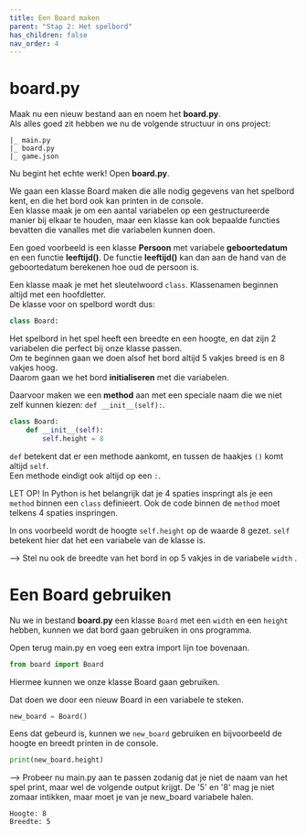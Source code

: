 ```yaml
---
title: Een Board maken
parent: "Stap 2: Het spelbord"
has_children: false
nav_order: 4
---
```


# board.py
Maak nu een nieuw bestand aan en noem het __board.py__.  
Als alles goed zit hebben we nu de volgende structuur in ons project:
```
|_ main.py
|_ board.py
|_ game.json
```

Nu begint het echte werk!
Open __board.py__.


We gaan een klasse Board maken die alle nodig gegevens van het spelbord kent, en die het bord ook kan printen in de console.  
Een klasse maak je om een aantal variabelen op een gestructureerde manier bij elkaar te houden, maar een klasse kan ook bepaalde functies bevatten die vanalles met die variabelen kunnen doen.

Een goed voorbeeld is een klasse __Persoon__ met variabele __geboortedatum__ en een functie __leeftijd()__.
De functie __leeftijd()__ kan dan aan de hand van de geboortedatum berekenen hoe oud de persoon is.


Een klasse maak je met het sleutelwoord `class`.
Klassenamen beginnen altijd met een hoofdletter.  
De klasse voor on spelbord wordt dus:  
```python
class Board:
```


Het spelbord in het spel heeft een breedte en een hoogte, en dat zijn 2 variabelen die perfect bij onze klasse passen.  
Om te beginnen gaan we doen alsof het bord altijd 5 vakjes breed is en 8 vakjes hoog.  
Daarom gaan we het bord __initialiseren__ met die variabelen.

Daarvoor maken we een __method__ aan met een speciale naam die we niet zelf kunnen kiezen: `def __init__(self):`.
```python
class Board:
    def __init__(self):
        self.height = 8
```

`def` betekent dat er een methode aankomt, en tussen de haakjes `()` komt altijd `self`.  
Een methode eindigt ook altijd op een `:`.

LET OP! In Python is het belangrijk dat je 4 spaties inspringt als je een `method` binnen een `class` definieert.
Ook de code binnen de `method` moet telkens 4 spaties inspringen.

In ons voorbeeld wordt de hoogte `self.height` op de waarde 8 gezet.
`self` betekent hier dat het een variabele van de klasse is.

--> Stel nu ook de breedte van het bord in op 5 vakjes in de variabele `width` .


# Een Board gebruiken
Nu we in bestand __board.py__ een klasse `Board` met een `width` en een `height` hebben, kunnen we dat bord gaan gebruiken in ons programma.

Open terug main.py en voeg een extra import lijn toe bovenaan.  

```python
from board import Board
```

Hiermee kunnen we onze klasse Board gaan gebruiken.

Dat doen we door een nieuw Board in een variabele te steken.

```python
new_board = Board()
```

Eens dat gebeurd is, kunnen we `new_board` gebruiken en bijvoorbeeld de hoogte en breedt printen in de console.

```python
print(new_board.height)
```

--> Probeer nu main.py aan te passen zodanig dat je niet de naam van het spel print, maar wel de volgende output krijgt.
De '5' en '8' mag je niet zomaar intikken, maar moet je van je new_board variabele halen. 
```
Hoogte: 8
Breedte: 5
```
